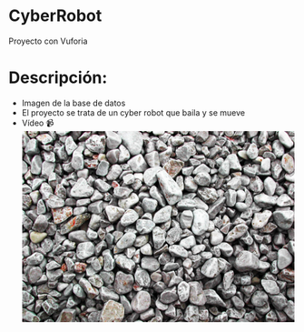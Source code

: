 # CyberRobot
Proyecto con Vuforia
# Descripción:
  - Imagen de la base de datos
  - El proyecto se trata de un cyber robot que baila y se mueve
  - Vídeo 📹
![alt text](https://github.com/jgarciaodowd/CyberRobot/blob/main/stones.jpg)
